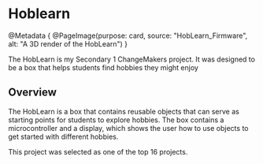 # Hoblearn

@Metadata {
    @PageImage(purpose: card, source: "HobLearn_Firmware", alt: "A 3D render of the HobLearn")
}

The HobLearn is my Secondary 1 ChangeMakers project. It was designed to be a box that helps students find hobbies they might enjoy

## Overview

The HobLearn is a box that contains reusable objects that can serve as starting points for students to explore hobbies. The box
contains a microcontroller and a display, which shows the user how to use objects to get started with different hobbies.

This project was selected as one of the top 16 projects.
